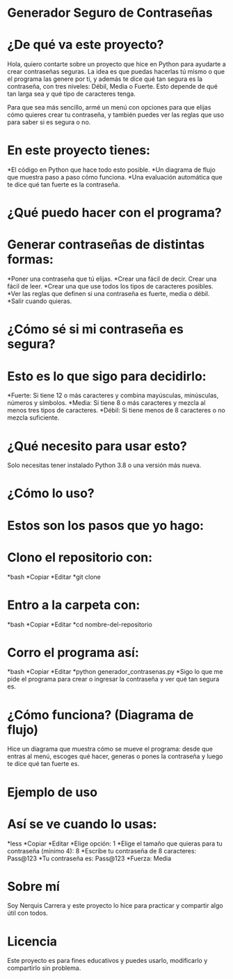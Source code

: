 # Generador Seguro de Contraseñas
# ¿De qué va este proyecto?
Hola, quiero contarte sobre un proyecto que hice en Python para ayudarte a crear contraseñas seguras. La idea es que puedas hacerlas tú mismo o que el programa las genere por ti, y además te dice qué tan segura es la contraseña, con tres niveles: Débil, Media o Fuerte. Esto depende de qué tan larga sea y qué tipo de caracteres tenga.

Para que sea más sencillo, armé un menú con opciones para que elijas cómo quieres crear tu contraseña, y también puedes ver las reglas que uso para saber si es segura o no.

# En este proyecto tienes:
*El código en Python que hace todo esto posible.
*Un diagrama de flujo que muestra paso a paso cómo funciona.
*Una evaluación automática que te dice qué tan fuerte es la contraseña.

# ¿Qué puedo hacer con el programa?
# Generar contraseñas de distintas formas:
*Poner una contraseña que tú elijas.
*Crear una fácil de decir.
Crear una fácil de leer.
*Crear una que use todos los tipos de caracteres posibles.
*Ver las reglas que definen si una contraseña es fuerte, media o débil.
*Salir cuando quieras.

# ¿Cómo sé si mi contraseña es segura?
# Esto es lo que sigo para decidirlo:
*Fuerte: Si tiene 12 o más caracteres y combina mayúsculas, minúsculas, números y símbolos.
*Media: Si tiene 8 o más caracteres y mezcla al menos tres tipos de caracteres.
*Débil: Si tiene menos de 8 caracteres o no mezcla suficiente.

# ¿Qué necesito para usar esto?
Solo necesitas tener instalado Python 3.8 o una versión más nueva.

# ¿Cómo lo uso?
# Estos son los pasos que yo hago:
# Clono el repositorio con:
*bash
*Copiar
*Editar
*git clone <URL-del-repositorio>

# Entro a la carpeta con:
*bash
*Copiar
*Editar
*cd nombre-del-repositorio

# Corro el programa así:
*bash
*Copiar
*Editar
*python generador_contrasenas.py
*Sigo lo que me pide el programa para crear o ingresar la contraseña y ver qué tan segura es.

# ¿Cómo funciona? (Diagrama de flujo)
Hice un diagrama que muestra cómo se mueve el programa: desde que entras al menú, escoges qué hacer, generas o pones la contraseña y luego te dice qué tan fuerte es.

# Ejemplo de uso
# Así se ve cuando lo usas:
*less
*Copiar
*Editar
*Elige opción: 1
*Elige el tamaño que quieras para tu contraseña (mínimo 4): 8
*Escribe tu contraseña de 8 caracteres: Pass@123
*Tu contraseña es: Pass@123
*Fuerza: Media

# Sobre mí
Soy Nerquis Carrera y este proyecto lo hice para practicar y compartir algo útil con todos.

# Licencia
Este proyecto es para fines educativos y puedes usarlo, modificarlo y compartirlo sin problema.
